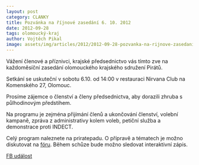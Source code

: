 ```yaml
---
layout: post
category: CLANKY
title: Pozvánka na říjnové zasedání 6. 10. 2012
date: 2012-09-28
tags: olomoucký-kraj
author: Vojtěch Pikal
image: assets/img/articles/2012/2012-09-28-pozvanka-na-rijnove-zasedani-06-10-2012.jpg   #751x422 pixelu
---
```

Vážení členové a příznivci, krajské předsednictvo vás tímto zve na každoměsíční zasedání olomouckého krajského sdružení Pirátů.

Setkání se uskuteční v sobotu 6.10. od 14:00 v restauraci Nirvana Club na Komenského 27, Olomouc.

Prosíme zájemce o členství a členy předsednictva, aby dorazili zhruba s půlhodinovým předstihem.

Na programu je zejména přijímání členů a ukončování členství, volební kampaně, zpráva z administrativy kolem voleb, petiční služba a demonstrace proti INDECT.

Celý program naleznete na priratepadu. O přípravě a tématech je možno diskutovat na [fóru](https://forum.pirati.cz/viewtopic.php?f=80&t=13531). Během schůze bude možno sledovat interaktivní zápis.

[FB událost](https://www.facebook.com/events/470037426351738/)






